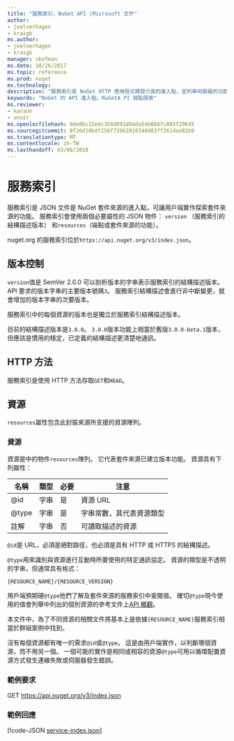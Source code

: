 ```yaml
---
title: "服務索引，NuGet API |Microsoft 文件"
author:
- joelverhagen
- kraigb
ms.author:
- joelverhagen
- kraigb
manager: skofman
ms.date: 10/26/2017
ms.topic: reference
ms.prod: nuget
ms.technology: 
description: "服務索引是 NuGet HTTP 應用程式開發介面的進入點，並列舉伺服器的功能。"
keywords: "NuGet 的 API 進入點，NuGetA PI 端點探索"
ms.reviewer:
- karann
- unnir
ms.openlocfilehash: 8de0bc15edc358d091d84da54b8b67c085f29645
ms.sourcegitcommit: 8f26d10bdf256f72962010348083ff261dae81b9
ms.translationtype: MT
ms.contentlocale: zh-TW
ms.lasthandoff: 03/08/2018
---
```

# <a name="service-index"></a>服務索引

服務索引是 JSON 文件是 NuGet 套件來源的進入點，可讓用戶端實作探索套件來源的功能。 服務索引會使用兩個必要屬性的 JSON 物件： `version` （服務索引的結構描述版本） 和`resources`（端點或套件來源的功能）。

nuget.org 的服務索引位於`https://api.nuget.org/v3/index.json`。

## <a name="versioning"></a>版本控制

`version`值是 SemVer 2.0.0 可以剖析版本的字串表示服務索引的結構描述版本。 API 要求的版本字串的主要版本號碼`3`。 服務索引結構描述會進行非中斷變更，就會增加的版本字串的次要版本。

服務索引中的每個資源的版本也是獨立於服務索引結構描述版本。

目前的結構描述版本是`3.0.0`。 `3.0.0`版本功能上相當於舊版`3.0.0-beta.1`版本，但應該是慣用的穩定，已定義的結構描述更清楚地通訊。

## <a name="http-methods"></a>HTTP 方法

服務索引是使用 HTTP 方法存取`GET`和`HEAD`。

## <a name="resources"></a>資源

`resources`屬性包含此封裝來源所支援的資源陣列。

### <a name="resource"></a>資源

資源是中的物件`resources`陣列。 它代表套件來源已建立版本功能。 資源具有下列屬性：

名稱          | 類型   | 必要 | 注意
------------- | ------ | -------- | -----
@id           | 字串 | 是      | 資源 URL
@type         | 字串 | 是      | 字串常數，其代表資源類型
註解       | 字串 | 否       | 可讀取描述的資源

`@id`是 URL，必須是絕對路徑，也必須是具有 HTTP 或 HTTPS 的結構描述。

`@type`用來識別與資源進行互動時所要使用的特定通訊協定。 資源的類型是不透明的字串，但通常具有格式：

    {RESOURCE_NAME}/{RESOURCE_VERSION}

用戶端預期硬`@type`他們了解及套件來源的服務索引中查閱值。 確切`@type`現今使用的值會列舉中列出的個別資源的參考文件上[API 概觀](overview.md#resources-and-schema)。

本文件中，為了不同資源的相關文件將基本上是依據`{RESOURCE_NAME}`服務索引相當於群組案例中找到。 

沒有每個資源都有唯一的需求`@id`或`@type`。 這是由用戶端實作，以判斷哪個資源，而不用另一個。 一個可能的實作是相同或相容的資源`@type`可用以循環配置資源方式發生連線失敗或伺服器發生錯誤。

### <a name="sample-request"></a>範例要求

GET https://api.nuget.org/v3/index.json

### <a name="sample-response"></a>範例回應

[!code-JSON [service-index.json](./_data/service-index.json)]
